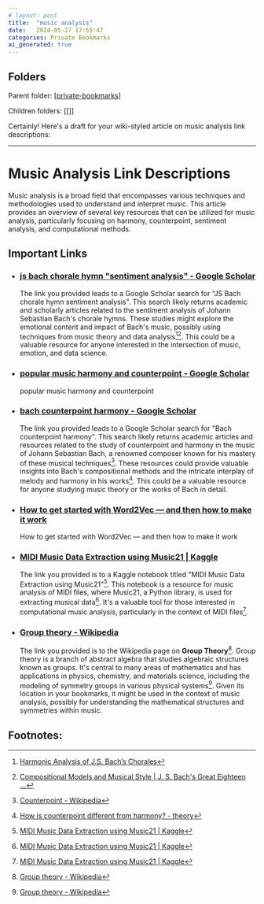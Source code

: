 ```yaml
---
# layout: post
title:  "music analysis"
date:   2024-05-27 17:55:47
categories: Private Bookmarks
ai_generated: true
---
```



## Folders
Parent folder: [[private-bookmarks]]

Children folders: [[]]

Certainly! Here's a draft for your wiki-styled article on music analysis link descriptions:

---

# Music Analysis Link Descriptions

Music analysis is a broad field that encompasses various techniques and methodologies used to understand and interpret music. This article provides an overview of several key resources that can be utilized for music analysis, particularly focusing on harmony, counterpoint, sentiment analysis, and computational methods.

## Important Links

- ### [js bach chorale hymn "sentiment analysis" - Google Scholar](https://scholar.google.com/scholar?hl=iw&as_sdt=0%2C5&q=js+bach+chorale+hymn+%22sentiment+analysis%22&btnG=)

	The link you provided leads to a Google Scholar search for "JS Bach chorale hymn sentiment analysis". This search likely returns academic and scholarly articles related to the sentiment analysis of Johann Sebastian Bach's chorale hymns. These studies might explore the emotional content and impact of Bach's music, possibly using techniques from music theory and data analysis[^1-1][^1-2]. This could be a valuable resource for anyone interested in the intersection of music, emotion, and data science.

	[^1-1]: [Harmonic Analysis of J.S. Bach’s Chorales](http://bachchoraleharmony.com/harmonic-analysis-of-j-s-bachs-chorales/)

	[^1-2]: [Compositional Models and Musical Style | J. S. Bach's Great Eighteen ...](https://academic.oup.com/book/1779/chapter/141443541)

- ### [popular music harmony and counterpoint - Google Scholar](https://scholar.google.com/scholar?start=20&q=popular+music+harmony+and+counterpoint&hl=iw&as_sdt=0,5)

	popular music harmony and counterpoint

- ### [bach counterpoint harmony - Google Scholar](https://scholar.google.com/scholar?start=10&q=bach+counterpoint+harmony&hl=iw&as_sdt=0,5)

	The link you provided leads to a Google Scholar search for "Bach counterpoint harmony". This search likely returns academic articles and resources related to the study of counterpoint and harmony in the music of Johann Sebastian Bach, a renowned composer known for his mastery of these musical techniques[^3-1]. These resources could provide valuable insights into Bach's compositional methods and the intricate interplay of melody and harmony in his works[^3-2]. This could be a valuable resource for anyone studying music theory or the works of Bach in detail.

	[^3-1]: [Counterpoint - Wikipedia](https://en.wikipedia.org/wiki/Counterpoint)

	[^3-2]: [How is counterpoint different from harmony? - theory](https://music.stackexchange.com/questions/3535/how-is-counterpoint-different-from-harmony)

- ### [How to get started with Word2Vec — and then how to make it work](https://www.freecodecamp.org/news/how-to-get-started-with-word2vec-and-then-how-to-make-it-work-d0a2fca9dad3/)

	How to get started with Word2Vec — and then how to make it work

	[^4-1]: [How to get started with Word2Vec — and then how to make it work](https://www.freecodecamp.org/news/how-to-get-started-with-word2vec-and-then-how-to-make-it-work-d0a2fca9dad3/)

- ### [MIDI Music Data Extraction using Music21 | Kaggle](https://www.kaggle.com/wfaria/midi-music-data-extraction-using-music21/notebook)

	The link you provided is to a Kaggle notebook titled "MIDI Music Data Extraction using Music21"[^5-1]. This notebook is a resource for music analysis of MIDI files, where Music21, a Python library, is used for extracting musical data[^5-1]. It's a valuable tool for those interested in computational music analysis, particularly in the context of MIDI files[^5-1].

	[^5-1]: [MIDI Music Data Extraction using Music21 | Kaggle](https://www.kaggle.com/code/wfaria/midi-music-data-extraction-using-music21)

- ### [Group theory - Wikipedia](https://en.wikipedia.org/wiki/Group_theory)

	The link you provided is to the Wikipedia page on **Group Theory**[^6-1]. Group theory is a branch of abstract algebra that studies algebraic structures known as groups. It's central to many areas of mathematics and has applications in physics, chemistry, and materials science, including the modeling of symmetry groups in various physical systems[^6-1]. Given its location in your bookmarks, it might be used in the context of music analysis, possibly for understanding the mathematical structures and symmetries within music.

	[^6-1]: [Group theory - Wikipedia](https://en.wikipedia.org/wiki/Group_theory)

## Footnotes:


[//begin]: # "Autogenerated link references for markdown compatibility"
[private-bookmarks]: private-bookmarks.md "Private Bookmarks"
[//end]: # "Autogenerated link references"